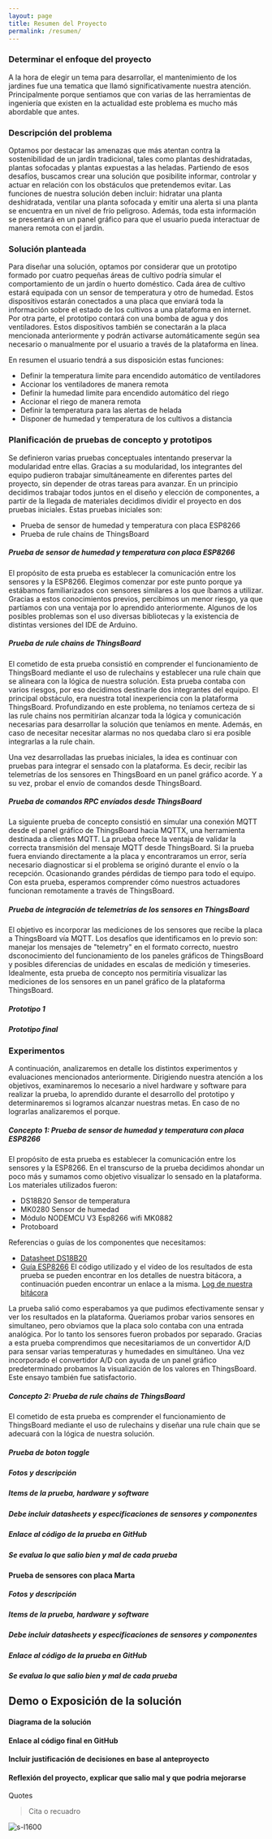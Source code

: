 ```yaml
---
layout: page
title: Resumen del Proyecto
permalink: /resumen/
---
```


### Determinar el enfoque del proyecto
A la hora de elegir un tema para desarrollar, el mantenimiento de los jardines fue una tematica que llamó significativamente nuestra atención. Principalmente porque sentiamos que con varias de las herramientas de ingeniería que existen en la actualidad este problema es mucho más abordable que antes.

### Descripción del problema
Optamos por destacar las amenazas que más atentan contra la sostenibilidad de un jardín tradicional, tales como plantas deshidratadas, plantas sofocadas y plantas expuestas a las heladas. Partiendo de esos desafíos, buscamos crear una solución que posibilite informar, controlar y actuar en relación con los obstáculos que pretendemos evitar. Las funciones de nuestra solución deben incluir: hidratar una planta deshidratada, ventilar una planta sofocada y emitir una alerta si una planta se encuentra en un nivel de frío peligroso. Además, toda esta información se presentará en un panel gráfico para que el usuario pueda interactuar de manera remota con el jardín.

### Solución planteada
Para diseñar una solución, optamos por considerar que un prototipo formado por cuatro pequeñas áreas de cultivo podría simular el comportamiento de un jardín o huerto doméstico. Cada área de cultivo estará equipada con un sensor de temperatura y otro de humedad. Estos dispositivos estarán conectados a una placa que enviará toda la información sobre el estado de los cultivos a una plataforma en internet. Por otra parte, el prototipo contará con una bomba de agua y dos ventiladores. Estos dispositivos también se conectarán a la placa mencionada anteriormente y podrán activarse automáticamente según sea necesario o manualmente por el usuario a través de la plataforma en línea.

En resumen el usuario tendrá a sus disposición estas funciones:
   * Definir la temperatura limite para encendido automático de ventiladores
   * Accionar los ventiladores de manera remota
   * Definir la humedad limite para encendido automático del riego
   * Accionar el riego de manera remota
   * Definir la temperatura para las alertas de helada
   * Disponer de humedad y temperatura de los cultivos a distancia

### Planificación de pruebas de concepto y prototipos
Se definieron varias pruebas conceptuales intentando preservar la modularidad entre ellas. Gracias a su modularidad, los integrantes del equipo pudieron trabajar simultáneamente en diferentes partes del proyecto, sin depender de otras tareas para avanzar. En un principio decidimos trabajar todos juntos en el diseño y elección de componentes, a partir de la llegada de materiales decidimos dividir el proyecto en dos pruebas iniciales.
Estas pruebas iniciales son:
   * Prueba de sensor de humedad y temperatura con placa ESP8266
   * Prueba de rule chains de ThingsBoard
     
##### Prueba de sensor de humedad y temperatura con placa ESP8266
El propósito de esta prueba es establecer la comunicación entre los sensores y la ESP8266. Elegimos comenzar por este punto porque ya estábamos familiarizados con sensores similares a los que íbamos a utilizar. Gracias a estos conocimientos previos, percibimos un menor riesgo, ya que partíamos con una ventaja por lo aprendido anteriormente. Algunos de los posibles problemas son el uso diversas bibliotecas y la existencia de distintas versiones del IDE de Arduino. 

##### Prueba de rule chains de ThingsBoard
El cometido de esta prueba consistió en comprender el funcionamiento de ThingsBoard mediante el uso de rulechains y establecer una rule chain que se alineara con la lógica de nuestra solución. Esta prueba contaba con varios riesgos, por eso decidimos destinarle dos integrantes del equipo. El principal obstáculo, era nuestra total inexperiencia con la plataforma ThingsBoard. Profundizando en este problema, no teníamos certeza de si las rule chains nos permitirían alcanzar toda la lógica y comunicación necesarias para desarrollar la solución que teníamos en mente. Además, en caso de necesitar necesitar alarmas no nos quedaba claro si era posible integrarlas a la rule chain.

Una vez desarrolladas las pruebas iniciales, la idea es continuar con pruebas para integrar el sensado con la plataforma. Es decir, recibir las telemetrías de los sensores en ThingsBoard en un panel gráfico acorde. Y a su vez, probar el envío de comandos desde ThingsBoard.

##### Prueba de comandos RPC envíados desde ThingsBoard
La siguiente prueba de concepto consistió en simular una conexión MQTT desde el panel gráfico de ThingsBoard hacia MQTTX, una herramienta destinada a clientes MQTT. La prueba ofrece la ventaja de validar la correcta transmisión del mensaje MQTT desde ThingsBoard. Si la prueba fuera enviando directamente a la placa y encontraramos un error, sería necesario diagnosticar si el problema se originó durante el envío o la recepción. Ocasionando grandes pérdidas de tiempo para todo el equipo. Con esta prueba, esperamos comprender cómo nuestros actuadores funcionan remotamente a través de ThingsBoard.

##### Prueba de integración de telemetrías de los sensores en ThingsBoard
El objetivo es incorporar las mediciones de los sensores que recibe la placa a ThingsBoard vía MQTT. Los desafíos que identificamos en lo previo son: manejar los mensajes de "telemetry" en el formato correcto, nuestro dsconocimiento del funcionamiento de los paneles gráficos de ThingsBoard y posibles diferencias de unidades en escalas de medición y timeseries. Idealmente, esta prueba de concepto nos permitiría visualizar las mediciones de los sensores en un panel gráfico de la plataforma ThingsBoard.

##### Prototipo 1

##### Prototipo final

### Experimentos
A continuación, analizaremos en detalle los distintos experimentos y evaluaciones mencionados anteriormente. Dirigiendo nuestra atención a los objetivos, examinaremos lo necesario a nivel hardware y software para realizar la prueba, lo aprendido durante el desarrollo del prototipo y determinaremos si logramos alcanzar nuestras metas. En caso de no lograrlas analizaremos el porque.

##### Concepto 1: Prueba de sensor de humedad y temperatura con placa ESP8266
El propósito de esta prueba es establecer la comunicación entre los sensores y la ESP8266. En el transcurso de la prueba decidimos ahondar un poco más y sumamos como objetivo visualizar lo sensado en la plataforma. 
Los materiales utilizados fueron:
   * DS18B20 Sensor de temperatura
   * MK0280 Sensor de humedad
   * Módulo NODEMCU V3 Esp8266 wifi MK0882
   * Protoboard
   
Referencias o guías de los componentes que necesitamos:
   * <a href="https://www.analog.com/media/en/technical-documentation/data-sheets/ds18b20.pdf">Datasheet DS18B20</a>
   * <a href="https://www.researchgate.net/profile/Mohamed-Fezari-2/publication/328265730_NodeMCU_V3_For_Fast_IoT_Application_Development/links/5bc1f82b458515a7a9e71ac1/NodeMCU-V3-For-Fast-IoT-Application-Development.pdf">Guía ESP8266</a>
El código utilizado y el video de los resultados de esta prueba se pueden encontrar en los detalles de nuestra bitácora, a continuación pueden encontrar un enlace a la misma. 
<a href="https://siscom-pi2-2023-2.github.io/proyecto-plant-o-matic/posts/2023/10/23/Prueba-sensores.html">Log de nuestra bitácora</a>

La prueba salió como esperabamos ya que pudimos efectivamente sensar y ver los resultados en la plataforma. Queriamos probar varios sensores en simultaneo, pero obviamos que la placa solo contaba con una entrada analógica. Por lo tanto los sensores fueron probados por separado. Gracias a esta prueba comprendimos que necesitariamos de un convertidor A/D para sensar varias temperaturas y humedades en simultáneo. Una vez incorporado el convertidor A/D con ayuda de un panel gráfico predeterminado probamos la visualización de los valores en ThingsBoard. Este ensayo también fue satisfactorio.

##### Concepto 2: Prueba de rule chains de ThingsBoard
El cometido de esta prueba es comprender el funcionamiento de ThingsBoard mediante el uso de rulechains y diseñar una rule chain que se adecuará con la lógica de nuestra solución.

##### Prueba de boton toggle
##### Fotos y descripción
##### Items de la prueba, hardware y software
##### Debe incluir datasheets y especificaciones de sensores y componentes
##### Enlace al código de la prueba en GitHub
##### Se evalua lo que salio bien y mal de cada prueba

#### Prueba de sensores con placa Marta
##### Fotos y descripción
##### Items de la prueba, hardware y software
##### Debe incluir datasheets y especificaciones de sensores y componentes
##### Enlace al código de la prueba en GitHub
##### Se evalua lo que salio bien y mal de cada prueba

## Demo o Exposición de la solución
#### Diagrama de la solución
#### Enlace al código final en GitHub
#### Incluir justificación de decisiones en base al anteproyecto
#### Reflexión del proyecto, explicar que salio mal y que podria mejorarse
Quotes

   > Cita o recuadro

![s-l1600](/assets/s-l1600.jpg)

